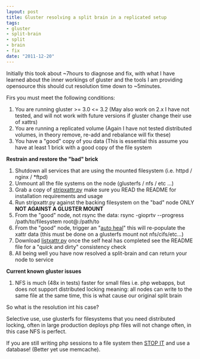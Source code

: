 ```yaml
--- 
layout: post
title: Gluster resolving a split brain in a replicated setup
tags: 
- gluster
- split-brain
- split
- brain
- fix
date: "2011-12-20"
---
```

Initially this took about ~7hours to diagnose and fix, with what I have learned about the inner workings of gluster and the tools I am providing opensource this should cut resolution time down to ~5minutes.

Firs you must meet the following conditions:

<ol>
	<li>You are running gluster >= 3.0 <= 3.2 (May also work on 2.x I have not tested, and will not work with future versions if gluster change their use of xattrs)</li>
	<li>You are running a replicated volume (Again I have not tested distributed volumes, in theory remove, re-add and rebalance will fix these) </li>
	<li>You have a "good" copy of you data (This is essential this assume you have at least 1 brick with a good copy of the file system</li>
</ol>

<strong>Restrain and restore the "bad" brick</strong>

<ol>
	<li>Shutdown all services that are using the mounted filesystem (i.e. httpd / nginx / *ftpd)</li>
	<li>Unmount all the file systems on the node (glusterfs / nfs / etc ...)</li>
	<li>Grab a copy of <a href="https://github.com/Oneiroi/sysadmin/tree/master/gluster">stripxattr.py</a> make sure you READ the README for installation requirements and usage</li>
	<li>Run stripxattr.py against the backing filesystem on the "bad" node ONLY <strong>NOT AGAINST A GLUSTER MOUNT</strong></li>
	<li>From the "good" node, not rsync the data: rsync -gioprtv --progress /path/to/filesystem root@<bad_node>:/path/to</li>
	<li>From the "good" node, trigger an "<a href="http://docs.redhat.com/docs/en-US/Red_Hat_Storage_Software_Appliance/3.2/html/User_Guide/sect-User_Guide-Managing_Volumes-Self_heal.html">auto heal</a>" this will re-populate the xattr data (this must be done on a glusterfs mount not nfs/cifs/etc...)</li>
	<li>Download <a href="https://github.com/Oneiroi/sysadmin/tree/master/gluster">listxattr.py</a> once the self heal has completed see the README file for a "quick and dirty" consistency check</li>
	<li>All being well you have now resolved a split-brain and can return your node to service</li>
</ol>

<strong>Current known gluster issues</strong>

<ol>
	<li>NFS is much (48x in tests) faster for small files i.e. php webapps, but does not support distributed locking meaning: all nodes can write to the same file at the same time, this is what cause our original split brain</li>
</ol>


So what is the resolution int his case? 

Selective use, use glusterfs for filesystems that you need distributed locking, often in large production deploys php files will not change often, in this case NFS is perfect.

If you are still writing php sessions to a file system then <a href="http://www.saiweb.co.uk/php/high-availability-joomla-wordpress-load-balance-persistant-php-database-sessions">STOP IT</a> and use a database! (Better yet use memcache).

